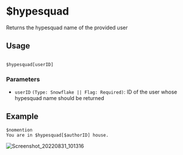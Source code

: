 # $hypesquad

Returns the hypesquad name of the provided user

## Usage

```

$hypesquad[userID]

```

### Parameters

- `userID` `(Type: Snowflake || Flag: Required)`: ID of the user whose hypesquad name should be returned

## Example

```
$nomention
You are in $hypesquad[$authorID] house.
```

![Screenshot_20220831_101316](https://user-images.githubusercontent.com/95774950/187594740-3eab54bf-1df1-4c4e-a2fe-372f8a45eb39.png)